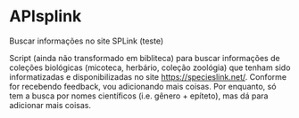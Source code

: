 # APIsplink
Buscar informações no site SPLink (teste)


Script (ainda não transformado em bibliteca) para buscar informações de coleções biológicas (micoteca, herbário, coleção zoológia) que tenham sido 
informatizadas e disponibilizadas no site https://specieslink.net/.
Conforme for recebendo feedback, vou adicionando mais coisas. Por enquanto, só tem a busca por nomes científicos (i.e. gênero + epíteto), mas dá para
adicionar mais coisas. 
